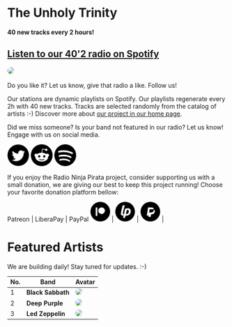 # The Unholy Trinity

**40 new tracks every 2 hours!**


## [Listen to our 40'2 radio on Spotify](https://spoti.fi/31jrYgQ)

<a href="https://spoti.fi/31jrYgQ" target="_blank"><img src="https://mosaic.scdn.co/640/ab67616d0000b27319a88de76b8938cf5db96106ab67616d0000b273765b0617b572bdd1dbdc7d8eab67616d0000b273a2bce1c979df5f4858c9bb59ab67616d0000b273fc4f17340773c6c3579fea0d" height="300" width="auto" style="border-radius:50%"></a>

Do you like it? Let us know, give that radio a like. Follow us!


Our stations are dynamic playlists on Spotify. Our playlists regenerate every 2h with 40 new tracks. Tracks are selected randomly from the catalog of artists :-) Discover more about [our project in our home page](https://radioninjapirata.github.io).

Did we miss someone? Is your band not featured in our radio? Let us know! Engage with us on social media.

<p>
    <a href="https://twitter.com/RNinjaPirata" target="_blank"><img src="assets/twitter_button.png" alt="twitter" height="50" width="50" /></a>
    <a href="https://www.reddit.com/r/RadioNinjaPirata/" target="_blank"><img src="assets/reddit_button.png" alt="reddit" height="50" width="50" /></a>
    <a href="https://open.spotify.com/user/pagbz485dhfowwiza5wc9cwh8?si=XVuH5a3NQ8Ohft-yPC5XBA" target="_blank"><img src="assets/spotify_button.png" alt="spotify" height="50" width="50" /></a>
</p>


If you enjoy the Radio Ninja Pirata project, consider supporting us with a small donation, we are giving our best to keep this project running! Choose your favorite donation platform bellow:

 Patreon | LiberaPay | PayPal
<a href="https://www.patreon.com/radioninjapirata" target="_blank"><img src="assets/patreon_black_logo_500x500.png" alt="patreon" height="45" width="45" /></a> | <a href="https://liberapay.com/RadioNinjaPirata/donate" target="_blank"><img src="assets/liberapay_logo_500x500.png" alt="liberapay" height="45" width="45" /></a> | <a href="https://www.paypal.com/cgi-bin/webscr?cmd=_s-xclick&hosted_button_id=TWGZ3KKDLEDUE&source=url" target="_blank"><img src="assets/paypal_black_logo_500x500.png" alt="paypal" height="45" width="45" /></a> |


# Featured Artists

We are building daily! Stay tuned for updates. :-)

No. | Band | Avatar
--- | ---- | ------
1 | **Black Sabbath** | <img src="https://i.scdn.co/image/6f37a1025ba3f8e2dbb3b15cf30016ff728ba51d" height="100" width="auto" style="border-radius:50%">
2 | **Deep Purple** | <img src="https://i.scdn.co/image/ca83593d28fb361d10519fbb60f62d923f3381be" height="100" width="auto" style="border-radius:50%">
3 | **Led Zeppelin** | <img src="https://i.scdn.co/image/b0248a44865493e6a03832aa89854ada16ff07a8" height="100" width="auto" style="border-radius:50%">